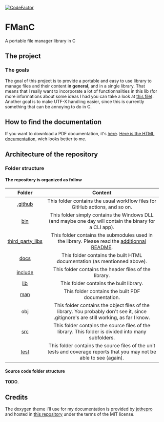 [![CodeFactor](https://www.codefactor.io/repository/github/brvtalcake/fmanc/badge)](https://www.codefactor.io/repository/github/brvtalcake/fmanc)

# FManC

A portable file manager library in C

## The project

### The goals

The goal of this project is to provide a portable and easy to use library to manage files and their content **in general**, and in a single library. That means that I really want to incorporate a lot of functionnalities in this lib (for more informations about some ideas I had you can take a look at [this file](https://github.com/brvtalcake/FManC/blob/main/ideas.md)).
Another goal is to make UTF-X handling easier, since this is currently something that can be annoying to do in C.

## How to find the documentation

If you want to download a PDF documentation, it's [here](https://github.com/brvtalcake/libfmanc/raw/main/man/refman.pdf).
[Here is the HTML documentation](https://brvtalcake.github.io/FManC/), wich looks better to me.

## Architecture of the repository

### Folder structure

#### The repository is organized as follow

| Folder | Content |
|:------:|:-------:|
| [.github](https://github.com/brvtalcake/FManC/tree/main/.github) | This folder contains the usual workflow files for GitHub actions, and so on. |
| [bin](https://github.com/brvtalcake/FManC/tree/main/bin) | This folder simply contains the Windows DLL (and maybe one day will contain the binary for a CLI app). |
| [third_party_libs](https://github.com/brvtalcake/FManC/tree/main/third_party_libs) | This folder contains the submodules used in the library. Please read the [additionnal README](https://github.com/brvtalcake/FManC/tree/main/third_party_libs). |
| [docs](https://github.com/brvtalcake/FManC/tree/main/docs) | This folder contains the built HTML documentation (as mentionned above). |
| [include](https://github.com/brvtalcake/FManC/tree/main/include) | This folder contains the header files of the library. |
| [lib](https://github.com/brvtalcake/FManC/tree/main/lib) | This folder contains the built library. |
| [man](https://github.com/brvtalcake/FManC/tree/main/man) | This folder contains the built PDF documentation. |
| obj | This folder contains the object files of the library. You probably don't see it, since .gitignore's are still working, as far I know. |
| [src](https://github.com/brvtalcake/FManC/tree/main/src) | This folder contains the source files of the library. This folder is divided into many subfolders. |
| [test](https://github.com/brvtalcake/FManC/tree/main/test) | This folder contains the source files of the unit tests and coverage reports that you may not be able to see (again). |

#### Source code folder structure

**TODO**.

## Credits

The doxygen theme I'll use for my documentation is provided by [jothepro](https://github.com/jothepro) and hosted in [this repository](https://github.com/jothepro/doxygen-awesome-css) under the terms of the MIT license.
